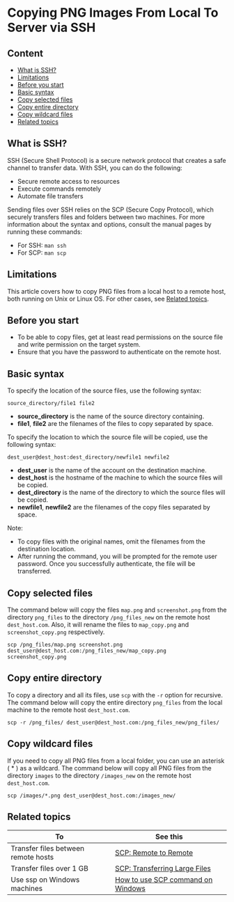 # Copying PNG Images From Local To Server via SSH

## Content

- [What is SSH?](#what-is-ssh)
- [Limitations](#limitations)
- [Before you start](#before-you-start)
- [Basic syntax](#basic-syntax)
- [Copy selected files](#copy-selected-files)
- [Copy entire directory](#copy-entire-directory)
- [Copy wildcard files](#copy-wildcard-fies)
- [Related topics](#related-topics)

## What is SSH?<a id="what-is-ssh"></a>

SSH (Secure Shell Protocol) is a secure network protocol that creates a safe channel to transfer data. With SSH, you can do the following:

- Secure remote access to resources
- Execute commands remotely
- Automate file transfers

Sending files over SSH relies on the SCP (Secure Copy Protocol), which securely transfers files and folders between two machines. For more information about the syntax and options, consult the manual pages by running these commands:

- For SSH: `man ssh` 
- For SCP: `man scp`

## Limitations<a id="limitations"></a>

This article covers how to copy PNG files from a local host to a remote host, both running on Unix or Linux OS. For other cases, see [Related topics](#related-topics).

## Before you start<a id="before-you-start"></a>

- To be able to copy files, get at least read permissions on the source file and write permission on the target system.
- Ensure that you have the password to authenticate on the remote host.

## Basic syntax<a id="basic-syntax"></a>

To specify the location of the source files, use the following syntax:

`source_directory/file1 file2`

- **source_directory** is the name of the source directory containing.
- **file1**, **file2** are the filenames of the files to copy separated by space.

To specify the location to which the source file will be copied, use the following syntax:

`dest_user@dest_host:dest_directory/newfile1 newfile2`

- **dest_user** is the name of the account on the destination machine.
- **dest_host** is the hostname of the machine to which the source files will be copied.
- **dest_directory** is the name of the directory to which the source files will be copied.
- **newfile1**, **newfile2** are the filenames of the copy files separated by space.

Note:

- To copy files with the original names, omit the filenames from the destination location.
- After running the command, you will be prompted for the remote user password. Once you successfully authenticate, the file will be transferred.

## Copy selected files<a id="copy-selected-files"></a>

The command below will copy the files `map.png` and `screenshot.png` from the directory `png_files` to the directory `/png_files_new` on the remote host `dest_host.com`. Also, it will rename the files to `map_copy.png` and `screenshot_copy.png` respectively.

`scp /png_files/map.png screenshot.png dest_user@dest_host.com:/png_files_new/map_copy.png screenshot_copy.png`

## Copy entire directory<a id="copy-entire-directory"></a>

To copy a directory and all its files, use `scp` with the `-r` option for recursive. The command below will copy the entire directory `png_files` from the local machine to the remote host `dest_host.com`.

`scp -r /png_files/ dest_user@dest_host.com:/png_files_new/png_files/`

## Copy wildcard files<a id="copy-wildcard-fies"></a>

If you need to copy all PNG files from a local folder, you can use an asterisk ( * ) as a wildcard. The command below will copy all PNG files from the directory `images` to the directory `/images_new` on the remote host `dest_host.com`.

`scp /images/*.png dest_user@dest_host.com:/images_new/`

## Related topics<a id="related-topics"></a>

|To                                  |See this   |
| ---------------------------------- | --------- |
|Transfer files between remote hosts |[SCP: Remote to Remote](https://www.google.ru/search?q=SCP+remote+to+remote)|
|Transfer files over 1 GB            |[SCP: Transferring Large Files](https://unix.stackexchange.com/questions/190537/transferring-large-8-gb-files-over-ssh)|
|Use ssp on Windows machines         |[How to use SCP command on Windows](https://success.tanaza.com/s/article/How-to-use-SCP-command-on-Windows)|

